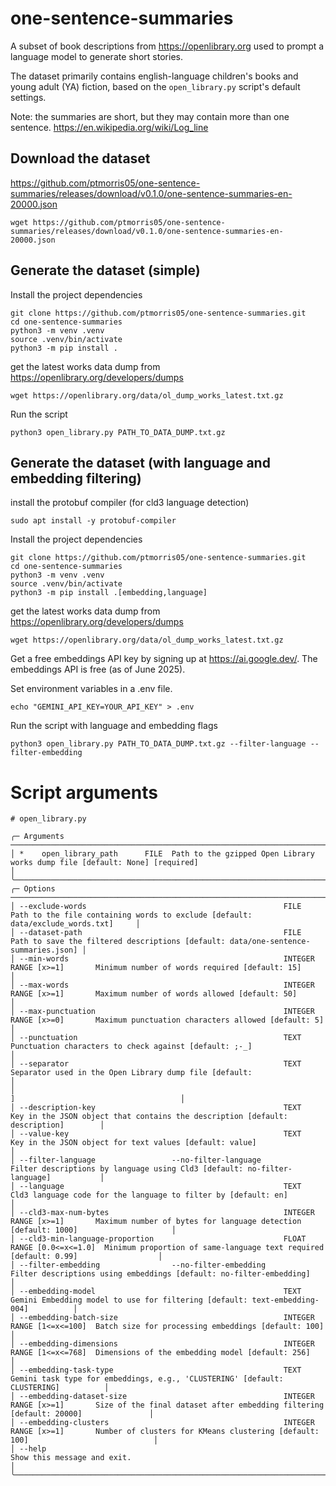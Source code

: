 # one-sentence-summaries

A subset of book descriptions from https://openlibrary.org used to prompt a language model to generate short stories.

The dataset primarily contains english-language children's books and young adult (YA) fiction, based on the `open_library.py` script's default settings. 

Note: the summaries are short, but they may contain more than one sentence.
https://en.wikipedia.org/wiki/Log_line

## Download the dataset

https://github.com/ptmorris05/one-sentence-summaries/releases/download/v0.1.0/one-sentence-summaries-en-20000.json

```
wget https://github.com/ptmorris05/one-sentence-summaries/releases/download/v0.1.0/one-sentence-summaries-en-20000.json
```

## Generate the dataset (simple)

Install the project dependencies

```
git clone https://github.com/ptmorris05/one-sentence-summaries.git
cd one-sentence-summaries
python3 -m venv .venv
source .venv/bin/activate
python3 -m pip install .
```

get the latest works data dump from https://openlibrary.org/developers/dumps

```shell
wget https://openlibrary.org/data/ol_dump_works_latest.txt.gz
```

Run the script

```
python3 open_library.py PATH_TO_DATA_DUMP.txt.gz
```

## Generate the dataset (with language and embedding filtering)

install the protobuf compiler (for cld3 language detection)

```
sudo apt install -y protobuf-compiler
```

Install the project dependencies

```
git clone https://github.com/ptmorris05/one-sentence-summaries.git
cd one-sentence-summaries
python3 -m venv .venv
source .venv/bin/activate
python3 -m pip install .[embedding,language]
```

get the latest works data dump from https://openlibrary.org/developers/dumps

```shell
wget https://openlibrary.org/data/ol_dump_works_latest.txt.gz
```

Get a free embeddings API key by signing up at https://ai.google.dev/. The embeddings API is free (as of June 2025).

Set environment variables in a .env file.
```shell
echo "GEMINI_API_KEY=YOUR_API_KEY" > .env
```

Run the script with language and embedding flags

```
python3 open_library.py PATH_TO_DATA_DUMP.txt.gz --filter-language --filter-embedding
```

# Script arguments
```
# open_library.py

╭─ Arguments ──────────────────────────────────────────────────────────────────────────────────────────────────────────────────────────────────────────────────────────────╮
│ *    open_library_path      FILE  Path to the gzipped Open Library works dump file [default: None] [required]                                                            │
╰──────────────────────────────────────────────────────────────────────────────────────────────────────────────────────────────────────────────────────────────────────────╯
╭─ Options ────────────────────────────────────────────────────────────────────────────────────────────────────────────────────────────────────────────────────────────────╮
│ --exclude-words                                            FILE                       Path to the file containing words to exclude [default: data/exclude_words.txt]     │
│ --dataset-path                                             FILE                       Path to save the filtered descriptions [default: data/one-sentence-summaries.json] │
│ --min-words                                                INTEGER RANGE [x>=1]       Minimum number of words required [default: 15]                                     │
│ --max-words                                                INTEGER RANGE [x>=1]       Maximum number of words allowed [default: 50]                                      │
│ --max-punctuation                                          INTEGER RANGE [x>=0]       Maximum punctuation characters allowed [default: 5]                                │
│ --punctuation                                              TEXT                       Punctuation characters to check against [default: ;-_]                             │
│ --separator                                                TEXT                       Separator used in the Open Library dump file [default:                             │
│                                                                                                                                    ]                                     │
│ --description-key                                          TEXT                       Key in the JSON object that contains the description [default: description]        │
│ --value-key                                                TEXT                       Key in the JSON object for text values [default: value]                            │
│ --filter-language                 --no-filter-language                                Filter descriptions by language using Cld3 [default: no-filter-language]           │
│ --language                                                 TEXT                       Cld3 language code for the language to filter by [default: en]                     │
│ --cld3-max-num-bytes                                       INTEGER RANGE [x>=1]       Maximum number of bytes for language detection [default: 1000]                     │
│ --cld3-min-language-proportion                             FLOAT RANGE [0.0<=x<=1.0]  Minimum proportion of same-language text required [default: 0.99]                  │
│ --filter-embedding                --no-filter-embedding                               Filter descriptions using embeddings [default: no-filter-embedding]                │
│ --embedding-model                                          TEXT                       Gemini Embedding model to use for filtering [default: text-embedding-004]          │
│ --embedding-batch-size                                     INTEGER RANGE [1<=x<=100]  Batch size for processing embeddings [default: 100]                                │
│ --embedding-dimensions                                     INTEGER RANGE [1<=x<=768]  Dimensions of the embedding model [default: 256]                                   │
│ --embedding-task-type                                      TEXT                       Gemini task type for embeddings, e.g., 'CLUSTERING' [default: CLUSTERING]          │
│ --embedding-dataset-size                                   INTEGER RANGE [x>=1]       Size of the final dataset after embedding filtering [default: 20000]               │
│ --embedding-clusters                                       INTEGER RANGE [x>=1]       Number of clusters for KMeans clustering [default: 100]                            │
│ --help                                                                                Show this message and exit.                                                        │
╰──────────────────────────────────────────────────────────────────────────────────────────────────────────────────────────────────────────────────────────────────────────╯
```